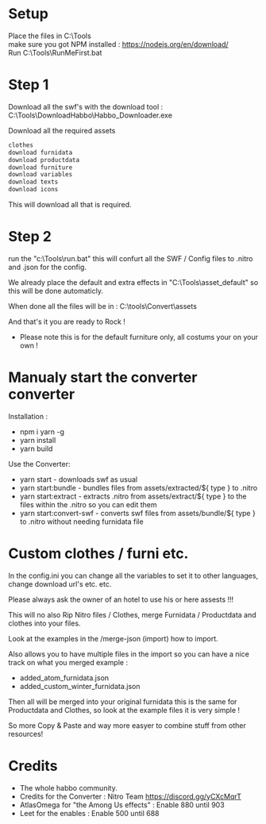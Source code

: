 # Setup
Place the files in C:\Tools</br>
make sure you got NPM installed : https://nodejs.org/en/download/</br>
Run C:\Tools\RunMeFirst.bat

# Step 1
Download all the swf's with the download tool : C:\Tools\DownloadHabbo\Habbo_Downloader.exe

Download all the required assets

```cmd
clothes
download furnidata 
download productdata
download furniture
download variables
download texts
download icons
```
This will download all that is required.

# Step 2
run the "c:\Tools\run.bat" this will confurt all the SWF / Config files to .nitro and .json for the config.

We already place the default and extra effects in "C:\Tools\asset_default" so this will be done automaticly.

When done all the files will be in : C:\tools\Convert\assets

And that's it you are ready to Rock !
* Please note this is for the default furniture only, all costums your on your own !

# Manualy start the converter converter

Installation :

* npm i yarn -g
* yarn install
* yarn build

Use the Converter:

- yarn start - downloads swf as usual
- yarn start:bundle - bundles files from assets/extracted/${ type } to .nitro 
- yarn start:extract - extracts .nitro from assets/extract/${ type } to the files within the .nitro so you can edit them 
- yarn start:convert-swf - converts swf files from assets/bundle/${ type } to .nitro without needing furnidata file

# Custom clothes / furni etc.
In the config.ini you can change all the variables to set it to other languages, change download url's etc. etc.

Please always ask the owner of an hotel to use his or here assests !!!

This will no also Rip Nitro files / Clothes, merge Furnidata / Productdata and clothes into your files.

Look at the examples in the /merge-json (import) how to import.

Also allows you to have multiple files in the import so you can have a nice track on what you merged example
:
* added_atom_furnidata.json
* added_custom_winter_furnidata.json

Then all will be merged into your original furnidata this is the same for Productdata and Clothes, so look at the example files it is very simple !

So more Copy & Paste and way more easyer to combine stuff from other resources!


# Credits
- The whole habbo community.
- Credits for the Converter : Nitro Team https://discord.gg/yCXcMqrT
- AtlasOmega for "the Among Us effects" : Enable 880 until 903
- Leet for the enables : Enable 500 until 688
